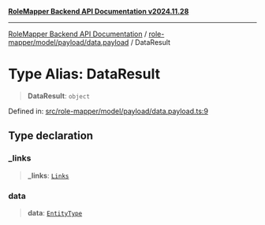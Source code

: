 [**RoleMapper Backend API Documentation v2024.11.28**](../../../../../README.md)

***

[RoleMapper Backend API Documentation](../../../../../modules.md) / [role-mapper/model/payload/data.payload](../README.md) / DataResult

# Type Alias: DataResult

> **DataResult**: `object`

Defined in: [src/role-mapper/model/payload/data.payload.ts:9](https://github.com/FlowCraft-AG/RoleMapper/blob/2e49de298fb7aea6638be4e21aef4b51c0753b47/backend/src/role-mapper/model/payload/data.payload.ts#L9)

## Type declaration

### \_links

> **\_links**: [`Links`](../../../types/link.type/type-aliases/Links.md)

### data

> **data**: [`EntityType`](../../../entity/entities.entity/type-aliases/EntityType.md)
